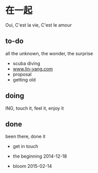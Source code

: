 # 在一起
Oui, C'est la vie, C'est le amour

## to-do
all the unknown, the wonder, the surprise
* scuba diving
* www.lin-yang.com
* proposal
* getting old

## doing
ING, touch it, feel it, enjoy it



## done
been there, done it
  * get in touch
    
  * the beginning
    2014-12-18
  * bloom
    2015-02-14
